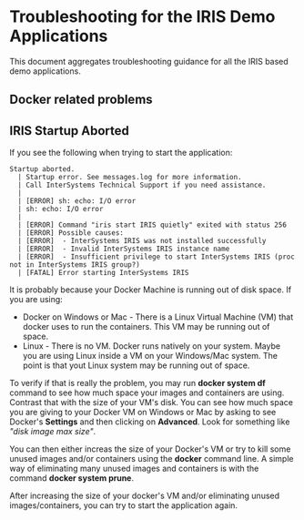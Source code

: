 # Troubleshooting for the IRIS Demo Applications

This document aggregates troubleshooting guidance for all the IRIS based demo applications.

## Docker related problems

## IRIS Startup Aborted

If you see the following when trying to start the application:

```
Startup aborted.
  | Startup error. See messages.log for more information.
  | Call InterSystems Technical Support if you need assistance.
  |
  | [ERROR] sh: echo: I/O error
  | sh: echo: I/O error
  |
  | [ERROR] Command "iris start IRIS quietly" exited with status 256
  | [ERROR] Possible causes:
  | [ERROR]  - InterSystems IRIS was not installed successfully
  | [ERROR]  - Invalid InterSystems IRIS instance name
  | [ERROR]  - Insufficient privilege to start InterSystems IRIS (proc not in InterSystems IRIS group?)
  | [FATAL] Error starting InterSystems IRIS
```

It is probably because your Docker Machine is running out of disk space. If you are using:
* Docker on Windows or Mac - There is a Linux Virtual Machine (VM) that docker uses to run the containers. This VM may be running out of space.
* Linux - There is no VM. Docker runs natively on your system. Maybe you are using Linux inside a VM on your Windows/Mac system. The point is that yout Linux system may be running out of space.

To verify if that is really the problem, you may run **docker system df** command to see how much space your images and containers are using. Contrast that with the size of your VM's disk. You can see how much space you are giving to your Docker VM on Windows or Mac by asking to see Docker's **Settings** and then clicking on **Advanced**. Look for something like *"disk image max size"*. 

You can then either increas the size of your Docker's VM or try to kill some unused images and/or containers using the **docker** command line. A simple way of eliminating many unused images and containers is with the command **docker system prune**.

After increasing the size of your docker's VM and/or eliminating unused images/containers, you can try to start the application again.